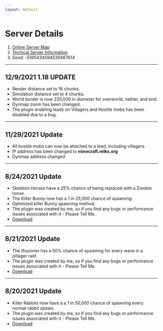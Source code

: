 ```yaml
---
layout: default
---
```


# Server Details
1.  [Online Server Map](http://minecraft.relks.org:9449/)
2.  [Techical Server Information](https://wrelksmc.github.io/another-page)
3.  *Seed: -5165434594539467614*

---

## 12/9/2021 1.18 UPDATE
* Render distance set to 16 chunks.
* Simulation distance set to 4 chunks.
* World border is now 220,000 in diameter for overworld, nether, and end.
* Dynmap zoom has been changed.
* The plugin enabling leads on Villagers and Hostile mobs has been disabled due to a bug.

---

## 11/29/2021 Update
* All hostile mobs can now be attached to a lead, including villagers. 
* IP address has been changed to **minecraft.relks.org**
* Dynmap address changed

---

## 8/24/2021 Update
* Skeleton Horses have a 25% chance of being replaced with a Zombie horse.
* The Killer Bunny now has a *1 in 25,000* chance of spawning.
* Optimized killer Bunny spawning method.
* The plugin was created by me, so if you find any bugs or performance issues associated with it - Please Tell Me.
* [Download](https://mega.nz/file/z9cyFLRb#ngQ-y6G8vkcqReqgTQiT_Ab2yt_SXvQbhMY8YGZagxg)

---

## 8/21/2021 Update
* The Illusioner has a 50% chance of spawning for every wave in a pillager raid.
* The plugin was created by me, so if you find any bugs or performance issues associated with it - Please Tell Me.
* [Download](https://mega.nz/file/zptAHSzA#SICqMTQhR-PwBKJTYof31oDAAV1F5aPjqcde3x5nv-w)

---

## 8/20/2021 Update

* Killer Rabbits now have a a *1 in 50,000* chance of spawning every normal rabbit spawn.
* The plugin was created by me, so if you find any bugs or performance issues associated with it - Please Tell Me.
* [Download](https://mega.nz/file/ft9HUKSS#vQlJKmZaDgi-zP_bCVql6HyFwkaWUPaQsf582mPi-Ak)
